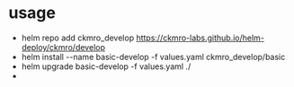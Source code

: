 
# usage

* helm repo add ckmro_develop https://ckmro-labs.github.io/helm-deploy/ckmro/develop
* helm install --name basic-develop -f values.yaml ckmro_develop/basic
* helm upgrade basic-develop -f values.yaml ./
*
